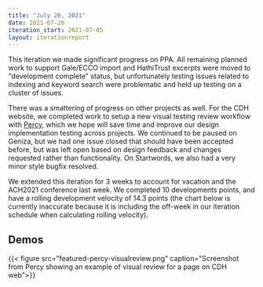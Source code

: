 ```yaml
---
title: "July 26, 2021"
date: 2021-07-26
iteration_start: 2021-07-05
layout: iterationreport
---
```


This iteration we made significant progress on PPA. All remaining planned work to support Gale/ECCO import and HathiTrust excerpts were moved to "development complete" status, but unfortunately testing issues related to indexing and keyword search were problematic and held up testing on a cluster of issues.

There was a smattering of progress on other projects as well. For the CDH website, we completed work to setup a new visual testing review workflow with [Percy](https://percy.io/), which we hope will save time and improve our design implementation testing across projects.  We continued to be paused on Geniza, but we had one issue closed that should have been accepted before, but was left open based on design feedback and changes requested rather than functionality. On Startwords, we also had a very minor style bugfix resolved.

We extended this iteration for 3 weeks to account for vacation and the ACH2021 conference last week. We completed 10 developments points, and have a rolling development velocity of 14.3 points (the chart below is currently inaccurate because it is including the off-week in our iteration schedule when calculating rolling velocity).

## Demos
{{< figure src="featured-percy-visualreview.png" caption="Screenshot from Percy showing an example of visual review for a page on CDH web">}}








